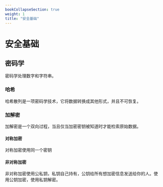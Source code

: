 ```yaml
---
bookCollapseSection: true
weight: 1
title: "安全基础"
---
```


# 安全基础

## 密码学

密码学处理数字和字符串。

### 哈希

哈希散列是一项密码学技术，它将数据转换成其他形式，并且不可恢复。

### 加解密

加解密是一个双向过程，当且仅当加密密钥被知道时才能检索原始数据。

#### 对称加密

对称加密使用同一个密钥

#### 非对称加密

非对称加密使用公私钥，私钥自己持有，公钥给所有想加密信息发送给你的人。使用公钥加密，使用私钥解密。






